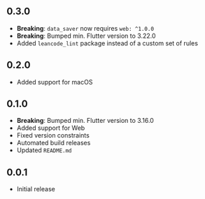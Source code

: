 ## 0.3.0

- **Breaking**: `data_saver` now requires `web: ^1.0.0`
- **Breaking**: Bumped min. Flutter version to 3.22.0
- Added `leancode_lint` package instead of a custom set of rules

## 0.2.0

- Added support for macOS

## 0.1.0

- **Breaking**: Bumped min. Flutter version to 3.16.0
- Added support for Web
- Fixed version constraints
- Automated build releases
- Updated `README.md`

## 0.0.1

- Initial release
